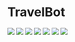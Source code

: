 # TravelBot
![](BotFlow1.PNG)
![](BotFlow2.1.PNG)
![](BotFlow3.PNG)
![](BotFlow4.PNG)
![](BotFlow5.PNG)
![](BotFlow6.PNG)
![](BotFlow7.PNG)
